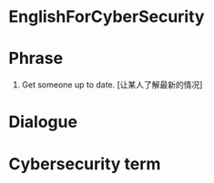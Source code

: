 # EnglishForCyberSecurity

# Phrase
1. Get someone up to date. [让某人了解最新的情况]
# Dialogue

# Cybersecurity term